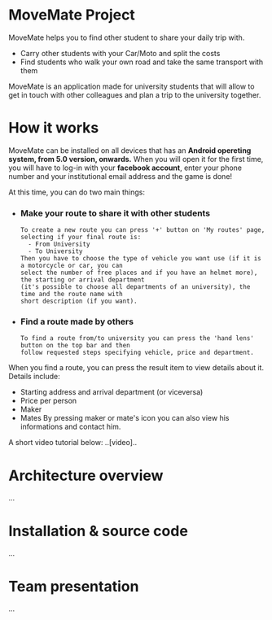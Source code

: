 # MoveMate Project

MoveMate helps you to find other student to share your daily trip with.
* Carry other students with your Car/Moto and split the costs
* Find students who walk your own road and take the same transport with them

MoveMate is an application made for university students that will allow to get in touch with other colleagues and plan a trip to the university together.

# How it works

MoveMate can be installed on all devices that has an **Android opereting system, from 5.0 version, onwards.**
When you will open it for the first time, you will have to log-in with your **facebook account**, enter your phone number and your institutional email address and the game is done!

At this time, you can do two main things:
* ### Make your route to share it with other students
      To create a new route you can press '+' button on 'My routes' page, selecting if your final route is:
        - From University
        - To University
      Then you have to choose the type of vehicle you want use (if it is a motorcycle or car, you can 
      select the number of free places and if you have an helmet more), the starting or arrival department 
      (it's possible to choose all departments of an university), the time and the route name with 
      short description (if you want).
* ### Find a route made by others
      To find a route from/to university you can press the 'hand lens' button on the top bar and then 
      follow requested steps specifying vehicle, price and department.

When you find a route, you can press the result item to view details about it.
Details include:
* Starting address and arrival department (or viceversa)
* Price per person
* Maker
* Mates
By pressing maker or mate's icon you can also view his informations and contact him.

A short video tutorial below:
..[video]..

# Architecture overview
...

# Installation & source code
...

# Team presentation
...
